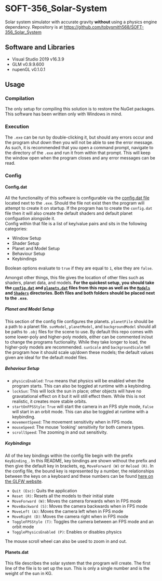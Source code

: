 # SOFT-356_Solar-System

Solar system simulator with accurate gravity **without** using a physics engine dependancy.
Repository is at https://github.com/tobysmith568/SOFT-356_Solar_System

## Software and Libraries
- Visual Studio 2019 v16.3.9
- GLM v0.9.9.600
- nupenGL v0.1.0.1

## Usage

### Compilation

The only setup for compiling this solution is to restore the NuGet packages. This software has been written only with Windows in mind.

### Execution

The `.exe` can be run by double-clicking it, but should any errors occur and the program shut down then you will not be able to see the error message. As such, it is recommended that you open a command prompt, navigate to the directory of the `.exe` and run it from within that prompt. This will keep the window open when the program closes and any error messages can be read.

### Config

#### Config.dat

All the functionality of this software is configurable via the [config.dat file](Solar%20System/config.dat) located next to the `.exe`. Should the file not exist then the program will attempt to create it on startup. If the program has to create the `config.dat` file then it will also create the default shaders and default planet configuation alongside it.  
Config within that file is a list of key/value pairs and sits in the following categories:
- Window Setup
- Shader Setup
- Planet and Model Setup
- Behaviour Setup
- Keybindings

Boolean options evaluate to `true` if they are equal to `1`, else they are `false`.

Amongst other things, this file gives the location of other files such as shaders, planet data, and models. **For the quickest setup, you should take the [`config.dat`](Solar%20System/config.dat) and [`planets.dat`](Solar%20System/planets.dat) files from this repo as well as the [`Models`](Solar%20System/Models) and [`Shaders`](Solar%20System/Shaders) directories. Both files and both folders should be placed next to the `.exe`.**

##### Planet and Model Setup

This section of the config file configures the planets. `planetFile` should be a path to a planet file. `sunModel`, `planetModel`, and `backgroundModel` should all be paths to `.obj` files for the scene to use. By default this repo comes with some lower-poly and higher-poly models, either can be commented in/out to change the programs fuctionality. While they take longer to load, the higher-poly models are recommended. `sunScale` and `backgroundScale` tell the program how it should scale up/down these models; the default values given are ideal for the default model files.

##### Behaviour Setup

 - `physicsEnabled`: `True` means that physics will be enabled when the program starts. This can also be toggled at runtime with a keybinding.
 - `lockSun`: This will lock the sun in place; other objects will have no gravatational effect on it but it will still effect them. While this is not realistic, it creates more stable orbits.
 - `startOnFPSStyle`: `True` will start the camera in an FPS style mode, `False` will start in an orbit mode. This can also be toggled at runtime with a keybinding.
 - `movementSpeed`: The movement sensitivity when in FPS mode.
 - `mouseSpeed`: The mouse 'looking' sensitivity for both camera types.
 - `scrollSpeed`: The zooming in and out sensitivity.

##### Keybindings

All of the key bindings within the config file begin with the prefix `KeyBinding_`. In this README, key bindings are shown without the prefix and then give the default key in brackets, eg, `MoveForward (W)` or `Reload (R)`. In the config file, the bound key is represented by a number, the relationships between the keys on a keyboard and these numbers can be found [here on the GLFW website](https://www.glfw.org/docs/latest/group__keys.html).

 - `Quit (Esc)`: Quits the application
 - `Reset (R)`: Resets all the models to their initial state
 - `MoveForward (W)`: Moves the camera forwards when in FPS mode
 - `MoveBackward (S)`: Moves the camera backwards when in FPS mode
 - `MoveLeft (A)`: Moves the camera left when in FPS mode
 - `MoveRight (D)`: Moves the camera right when in FPS mode
 - `ToggleFPSStyle (T)`: Toggles the camera between an FPS mode and an orbit mode 
 - `TogglePhysicsEnabled (P)`: Enables or disables physics

The mouse scroll wheel can also be used to zoom in and out.

#### Planets.dat

This file describes the solar system that the program will create. The first line of the file is to set up the sun. This is only a single number and is the weight of the sun in KG.
